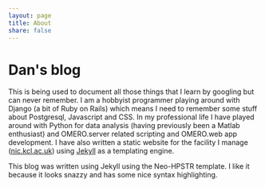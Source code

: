 ```yaml
---
layout: page
title: About
share: false
---
```


# Dan's blog

This is being used to document all those things that I learn by googling but can never remember. I am a hobbyist programmer playing around with Django (a bit of Ruby on Rails) which means I need to remember some stuff about Postgresql, Javascript and CSS. In my professional life I have played around with Python for data analysis (having previously been a Matlab enthusiast) and OMERO.server related scripting and OMERO.web app development. I have also written a static website for the facility I manage ([nic.kcl.ac.uk](http://nic.kcl.ac.uk)) using [Jekyll](https://jekyllrb.com/) as a templating engine.

This blog was written using Jekyll using the Neo-HPSTR template. I like it because it looks snazzy and has some nice syntax highlighting.